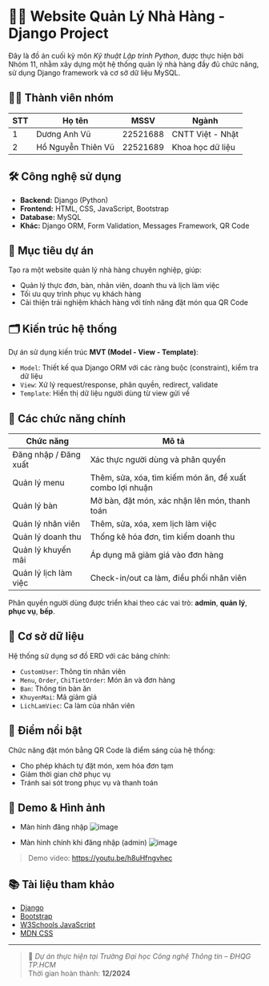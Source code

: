 # 🧑‍🍳 Website Quản Lý Nhà Hàng - Django Project

Đây là đồ án cuối kỳ môn *Kỹ thuật Lập trình Python*, được thực hiện bởi Nhóm 11, nhằm xây dựng một hệ thống quản lý nhà hàng đầy đủ chức năng, sử dụng Django framework và cơ sở dữ liệu MySQL.

## 👨‍💻 Thành viên nhóm

| STT | Họ tên               | MSSV      | Ngành              |
|-----|----------------------|-----------|--------------------|
| 1   | Dương Anh Vũ         | 22521688  | CNTT Việt - Nhật   |
| 2   | Hồ Nguyễn Thiên Vũ   | 22521689  | Khoa học dữ liệu   |

## 🛠️ Công nghệ sử dụng

- **Backend:** Django (Python)
- **Frontend:** HTML, CSS, JavaScript, Bootstrap
- **Database:** MySQL
- **Khác:** Django ORM, Form Validation, Messages Framework, QR Code

## 🎯 Mục tiêu dự án

Tạo ra một website quản lý nhà hàng chuyên nghiệp, giúp:
- Quản lý thực đơn, bàn, nhân viên, doanh thu và lịch làm việc
- Tối ưu quy trình phục vụ khách hàng
- Cải thiện trải nghiệm khách hàng với tính năng đặt món qua QR Code

## 🗂️ Kiến trúc hệ thống

Dự án sử dụng kiến trúc **MVT (Model - View - Template)**:

- `Model`: Thiết kế qua Django ORM với các ràng buộc (constraint), kiểm tra dữ liệu
- `View`: Xử lý request/response, phân quyền, redirect, validate
- `Template`: Hiển thị dữ liệu người dùng từ view gửi về

## 🧾 Các chức năng chính

| Chức năng                      | Mô tả |
|-------------------------------|-------|
| Đăng nhập / Đăng xuất         | Xác thực người dùng và phân quyền |
| Quản lý menu                  | Thêm, sửa, xóa, tìm kiếm món ăn, đề xuất combo lợi nhuận |
| Quản lý bàn                   | Mở bàn, đặt món, xác nhận lên món, thanh toán |
| Quản lý nhân viên             | Thêm, sửa, xóa, xem lịch làm việc |
| Quản lý doanh thu             | Thống kê hóa đơn, tìm kiếm doanh thu |
| Quản lý khuyến mãi            | Áp dụng mã giảm giá vào đơn hàng |
| Quản lý lịch làm việc         | Check-in/out ca làm, điều phối nhân viên |

Phân quyền người dùng được triển khai theo các vai trò: **admin**, **quản lý**, **phục vụ**, **bếp**.

## 🧩 Cơ sở dữ liệu

Hệ thống sử dụng sơ đồ ERD với các bảng chính:
- `CustomUser`: Thông tin nhân viên
- `Menu`, `Order`, `ChiTietOrder`: Món ăn và đơn hàng
- `Ban`: Thông tin bàn ăn
- `KhuyenMai`: Mã giảm giá
- `LichLamViec`: Ca làm của nhân viên

## 📌 Điểm nổi bật

Chức năng đặt món bằng QR Code là điểm sáng của hệ thống:
- Cho phép khách tự đặt món, xem hóa đơn tạm
- Giảm thời gian chờ phục vụ
- Tránh sai sót trong phục vụ và thanh toán

## 📸 Demo & Hình ảnh

- Màn hình đăng nhập
  ![image](https://github.com/user-attachments/assets/3c2bdbf1-3b82-4d82-8494-07ef009c8a44)

- Màn hình chính khi đăng nhập (admin)
  ![image](https://github.com/user-attachments/assets/e6863e48-5649-4978-826c-7e939024f7d4)


> Demo video: https://youtu.be/h8uHfngvhec

## 📚 Tài liệu tham khảo

- [Django](https://www.djangoproject.com/)
- [Bootstrap](https://getbootstrap.com/)
- [W3Schools JavaScript](https://www.w3schools.com/js/)
- [MDN CSS](https://developer.mozilla.org/en-US/docs/Web/CSS)

---

> 📝 *Dự án thực hiện tại Trường Đại học Công nghệ Thông tin – ĐHQG TP.HCM*  
> Thời gian hoàn thành: **12/2024**

